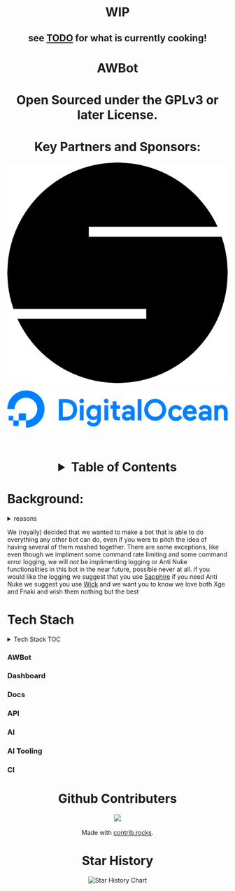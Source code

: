 <div align="center">

# WIP

## see [TODO](TODO.md) for what is currently cooking!

# AWBot

# Open Sourced under the GPLv3 or later License.

# Key Partners and Sponsors:

[![OpenStatus](./assets/branding/openstatus.svg)](https://openstatus.dev)

[![Digital Ocean](./assets/branding/digitalocean.png)](https://digitalocean.com)

<br />

<h1>

<details>
<summary>Table of Contents</summary>

[AWBot](#awbot)
[License](#open-sourced-under-the-gplv3-or-later-license)
[Table of Contents](#table-of-contents)
[Background](#background)
[Tech Stack](#tech-stack)
[Github Contributers](#github-contributers)
[Star History](#star-history)

</details>

</h1>

</div>

# Background:

<details>
    <summary>reasons</summary>

There are many reasons for this project, some of them good some of them bad. All of them have to do with the general landscape of Discord right now and the way that Discord is treating *good* developers, and how developers are treating users and what discord is letting *bad* developers get away with.

</details>

We (royally) decided that we wanted to make a bot that is able to do everything any other bot can do, even if you were to pitch the idea of having several of them mashed together. There are some exceptions, like even though we impliment some command rate limiting and some command error logging, we will *not* be implimenting logging or Anti Nuke functionalities in this bot in the near future, possible never at all. if you would like the logging we suggest that you use [Sapphire](https://sapphire.xyz/?ref=awbot) if you need Anti Nuke we suggest you use [Wick](https://wickbot.com/?ref=awbot) and we want you to know we love both Xge and Fnaki and wish them nothing but the best


# Tech Stach

<details>
<summary>Tech Stack TOC</summary>

- [AWBot](###awbot)
- [Dashboard](#dashboard)
- [Docs](#docs)
- [API](#api)
- [AI](#ai)
- [AI Tooling](#ai-tooling)
- [CI](#ci)
</details>

### AWBot

### Dashboard

### Docs

### API

### AI

### AI Tooling

### CI




<div align="center">

# Github Contributers

<a href="https://github.com/awfixers-stuff/awbot/graphs/contributors">
  <img src="https://contrib.rocks/image?repo=awfixers-stuff/awbot" />
</a>

Made with [contrib.rocks](https://contrib.rocks).


# Star History

<picture>
  <source media="(prefers-color-scheme: dark)" srcset="https://api.star-history.com/svg?repos=awfixers-stuff/awbot&type=Date&theme=dark" />
  <source media="(prefers-color-scheme: light)" srcset="https://api.star-history.com/svg?repos=awfixers-stuff/awbot&type=Date" />
  <img alt="Star History Chart" src="https://api.star-history.com/svg?repos=awfixers-stuff/awbot&type=Date" />
</picture>
